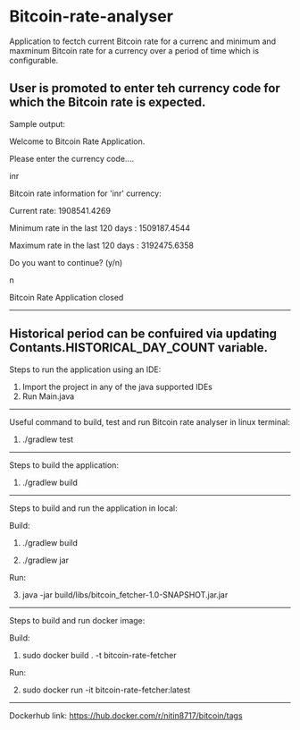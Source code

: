 # Bitcoin-rate-analyser
Application to fectch current Bitcoin rate for a currenc and minimum and maxminum Bitcoin rate for a currency over a period of time which is configurable.

User is promoted to enter teh currency code for which the Bitcoin rate is expected.
--------------------------------------------------------------------------------------------------------------------
Sample output:

Welcome to Bitcoin Rate Application.

Please enter the currency code....

inr

Bitcoin rate information for 'inr' currency:
 
 Current rate: 1908541.4269
 
 Minimum rate in the last 120 days : 1509187.4544 
 
 Maximum rate in the last 120 days : 3192475.6358

Do you want to continue? (y/n)

n

Bitcoin Rate Application closed

-------------------------------------------------------------------------------------------------------------------------
Historical period can be confuired via updating Contants.HISTORICAL_DAY_COUNT variable. 
-------------------------------------------------------------------------------------------------------------------------
Steps to run the application using an IDE:

 1. Import the project in any of the java supported IDEs
 2. Run Main.java
-------------------------------------------------------------------------------------------------------------------------
Useful command to build, test and run Bitcoin rate analyser in linux terminal:

1. ./gradlew test
-------------------------------------------------------------------------------------------------------------------------

Steps to build the application:

1. ./gradlew build
-------------------------------------------------------------------------------------------------------------------------

Steps to build and run the application in local:

Build:

1. ./gradlew build 

2. ./gradlew jar

Run:

3. java -jar build/libs/bitcoin_fetcher-1.0-SNAPSHOT.jar.jar

-------------------------------------------------------------------------------------------------------------------------
Steps to build and run docker image:

Build: 

1. sudo docker build . -t bitcoin-rate-fetcher

Run: 

2. sudo docker run -it bitcoin-rate-fetcher:latest
-------------------------------------------------------------------------------------------------------------------------

Dockerhub link: https://hub.docker.com/r/nitin8717/bitcoin/tags

